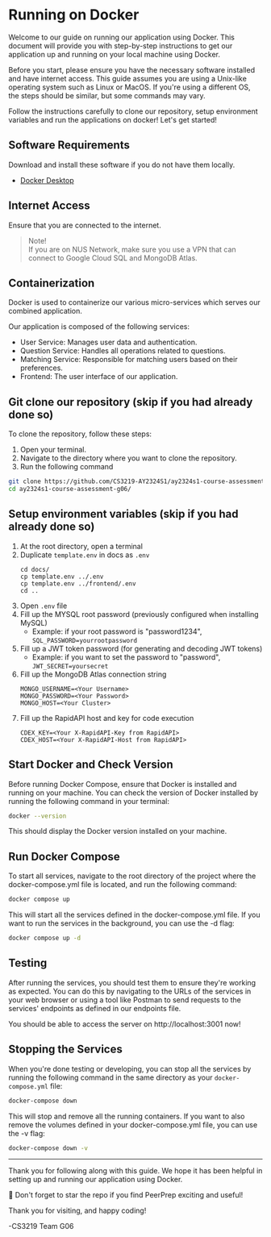 # Running on Docker

Welcome to our guide on running our application using Docker. This document will provide you with step-by-step instructions to get our application up and running on your local machine using Docker.

Before you start, please ensure you have the necessary software installed and have internet access. This guide assumes you are using a Unix-like operating system such as Linux or MacOS. If you're using a different OS, the steps should be similar, but some commands may vary.

Follow the instructions carefully to clone our repository, setup environment variables and run the applications on docker! Let's get started!

## Software Requirements

Download and install these software if you do not have them locally.

- [Docker Desktop](https://www.docker.com/get-started/)

## Internet Access

Ensure that you are connected to the internet.

> Note!\
> If you are on NUS Network, make sure you use a VPN that can connect to Google Cloud SQL and MongoDB Atlas.

## Containerization

Docker is used to containerize our various micro-services
which serves our combined application.

Our application is composed of the following services:
- User Service: Manages user data and authentication.
- Question Service: Handles all operations related to questions.
- Matching Service: Responsible for matching users based on their preferences.
- Frontend: The user interface of our application.

## Git clone our repository (skip if you had already done so)

To clone the repository, follow these steps:
1. Open your terminal.
2. Navigate to the directory where you want to clone the repository.
3. Run the following command

```bash
git clone https://github.com/CS3219-AY2324S1/ay2324s1-course-assessment-g06.git
cd ay2324s1-course-assessment-g06/
```

## Setup environment variables (skip if you had already done so)
1. At the root directory, open a terminal
2. Duplicate `template.env` in docs as `.env`
   ```
   cd docs/
   cp template.env ../.env
   cp template.env ../frontend/.env
   cd ..
   ```
3. Open `.env` file
4. Fill up the MYSQL root password
   (previously configured when installing MySQL)
   - Example: if your root password is "password1234",
     `SQL_PASSWORD=yourrootpassword`
5. Fill up a JWT token password
   (for generating and decoding JWT tokens)
   - Example: if you want to set the password to "password",
     `JWT_SECRET=yoursecret`
6. Fill up the MongoDB Atlas connection string
    ```
    MONGO_USERNAME=<Your Username>
    MONGO_PASSWORD=<Your Password>
    MONGO_HOST=<Your Cluster>
    ```
7. Fill up the RapidAPI host and key for code execution
    ```
    CDEX_KEY=<Your X-RapidAPI-Key from RapidAPI>
    CDEX_HOST=<Your X-RapidAPI-Host from RapidAPI>
    ```

## Start Docker and Check Version

Before running Docker Compose, ensure that Docker is installed and running on your machine. You can check the version of Docker installed by running the following command in your terminal:

```bash
docker --version
```

This should display the Docker version installed on your machine.

## Run Docker Compose
To start all services, navigate to the root directory of the project where the docker-compose.yml file is located, and run the following command:

```bash
docker compose up
```

This will start all the services defined in the docker-compose.yml file. If you want to run the services in the background, you can use the -d flag:

```bash
docker compose up -d
```

## Testing
After running the services, you should test them to ensure they're working as expected. You can do this by navigating to the URLs of the services in your web browser or using a tool like Postman to send requests to the services' endpoints as defined in our endpoints file.

You should be able to access the server on http://localhost:3001 now!

## Stopping the Services

When you're done testing or developing, you can stop all the services by running the following command in the same directory as your `docker-compose.yml` file:

```bash
docker-compose down
```

This will stop and remove all the running containers. If you want to also remove the volumes defined in your docker-compose.yml file, you can use the -v flag:

```bash
docker-compose down -v
```

---

Thank you for following along with this guide. We hope it has been helpful in setting up and running our application using Docker. 

🌟 Don't forget to star the repo if you find PeerPrep exciting and useful!

Thank you for visiting, and happy coding!

-CS3219 Team G06